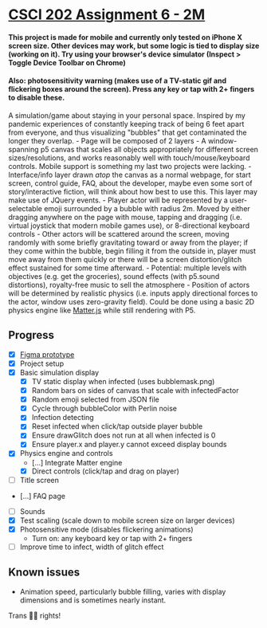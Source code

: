 # [CSCI 202 Assignment 6 - 2M](https://emiabo.github.io/csci202-week6/)

#### This project is made for mobile and currently only tested on iPhone X screen size. Other devices may work, but some logic is tied to display size (working on it). Try using your browser's device simulator (Inspect > Toggle Device Toolbar on Chrome)

#### Also: photosensitivity warning (makes use of a TV-static gif and flickering boxes around the screen). Press any key or tap with 2+ fingers to disable these.

A simulation/game about staying in your personal space. Inspired by my pandemic experiences of constantly keeping track of being 6 feet apart from everyone, and thus visualizing "bubbles" that get contaminated the longer they overlap.
    - Page will be composed of 2 layers
        - A window-spanning p5 canvas that scales all objects appropriately for different screen sizes/resolutions, and works reasonably well with touch/mouse/keyboard controls. Mobile support is something my last two projects were lacking.
        - Interface/info layer drawn *atop* the canvas as a normal webpage, for start screen, control guide, FAQ, about the developer, maybe even some sort of story/interactive fiction, will think about how best to use this. This layer may make use of JQuery events.
    - Player actor will be represented by a user-selectable emoji surrounded by a bubble with radius 2m. Moved by either dragging anywhere on the page with mouse, tapping and dragging (i.e. virtual joystick that modern mobile games use), or 8-directional keyboard controls
    - Other actors will be scattered around the screen, moving randomly with some briefly gravitating toward or away from the player; if they come within the bubble, begin filling it from the outside in, player must move away from them quickly or there will be a screen distortion/glitch effect sustained for some time afterward.
    - Potential: multiple levels with objectives (e.g. get the groceries), sound effects (with p5.sound distortions), royalty-free music to sell the atmosphere
    - Position of actors will be determined by realistic physics (i.e. inputs apply directional forces to the actor, window uses zero-gravity field). Could be done using a basic 2D physics engine like [Matter.js](https://brm.io/matter-js/) while still rendering with P5.

## Progress
- [x] [Figma prototype](https://www.figma.com/file/ZbV3y6qCDFkWm8MaQmXILX/2M?node-id=0%3A1)
- [x] Project setup
- [x] Basic simulation display
    - [x] TV static display when infected (uses bubblemask.png)
    - [x] Random bars on sides of canvas that scale with infectedFactor
    - [x] Random emoji selected from JSON file
    - [x] Cycle through bubbleColor with Perlin noise
    - [x] Infection detecting
    - [x] Reset infected when click/tap outside player bubble
    - [x] Ensure drawGlitch does not run at all when infected is 0
    - [x] Ensure player.x and player.y cannot exceed display bounds
- [x] Physics engine and controls
    - [...] Integrate Matter engine
    - [x] Direct controls (click/tap and drag on player)
- [ ] Title screen
- [...] FAQ page
- [ ] Sounds
- [x] Test scaling (scale down to mobile screen size on larger devices)
- [x] Photosensitive mode (disables flickering animations)
    - Turn on: any keyboard key or tap with 2+ fingers
- [ ] Improve time to infect, width of glitch effect
## Known issues
- Animation speed, particularly bubble filling, varies with display dimensions and is sometimes nearly instant.

Trans 🏳️‍⚧️ rights!